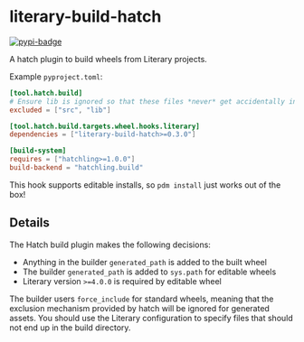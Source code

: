 # literary-build-hatch
[![pypi-badge][]][pypi]

[pypi-badge]: https://img.shields.io/pypi/v/literary-build-hatch
[pypi]: https://pypi.org/project/literary-build-hatch

A hatch plugin to build wheels from Literary projects.

Example `pyproject.toml`:
```toml
[tool.hatch.build]
# Ensure lib is ignored so that these files *never* get accidentally included
excluded = ["src", "lib"]

[tool.hatch.build.targets.wheel.hooks.literary]
dependencies = ["literary-build-hatch>=0.3.0"]

[build-system]
requires = ["hatchling>=1.0.0"]
build-backend = "hatchling.build"
```

This hook supports editable installs, so `pdm install` just works out of the box!

## Details
The Hatch build plugin makes the following decisions:
- Anything in the builder `generated_path` is added to the built wheel
- The builder `generated_path` is added to `sys.path` for editable wheels
- Literary version `>=4.0.0` is required by editable wheel

The builder users `force_include` for standard wheels, meaning that the exclusion mechanism provided by hatch will be ignored for generated assets. You should use the Literary configuration to specify files that should not end up in the build directory.
